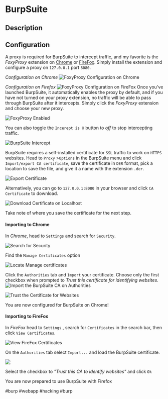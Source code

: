 # BurpSuite

## Description

## Configuration
A proxy is required for BurpSuite to intercept traffic, and my favorite is the *FoxyProxy* extension on [Chrome](https://chrome.google.com/webstore/detail/foxyproxy-standard/gcknhkkoolaabfmlnjonogaaifnjlfnp?hl=en) or [FireFox](https://addons.mozilla.org/en-US/firefox/addon/foxyproxy-standard/). Simply install the extension and configure a proxy on `127.0.0.1` port `8080`. 

_Configuration on Chrome_
![FoxyProxy Configuration on Chrome](tools_photos/BurpSuite-FoxyProxy-Chrome.png)

_Configuration on Firefox_ 
![FoxyProxy Configuration on FireFox](tools_photos/BurpSuite-FoxyProxy-Firefox.png)
Once you've launched BurpSuite, it automatically enables the proxy by default, and if you have not turned on your proxy extension, no traffic will be able to pass through BurpSuite after it intercepts. Simply click the *FoxyProxy* extension and choose your new proxy. 

![FoxyProxy Enabled](tools_photos/BurpSuite-Foxy-Proxy-Enabled.png)

You can also toggle the `Incerept is X` button to *off* to stop intercepting traffic. 

![BurpSuite Intercept](tools_photos/BurpSuite-Intercept-On_Off.png)

BurpSuite requires a self-installed certificate for `SSL` traffic to work on `HTTPS` websites. Head to `Proxy` >`Options` in the BurpSuite menu and click `Import/export CA certificate`, save the certificate in `DER` format, pick a location to save the file, and give it a name with the extension `.der`. 

![Export Certificate](tools_photos/BurpSuite-Export-Certificate.png)

Alternatively, you can go to `127.0.0.1:8080` in your browser and click `CA Certificate` to download. 

![Download Certificate on Localhost](tools_photos/BurpSuite-Certificate-On-Localhost.png)

Take note of where you save the certificate for the next step. 


#### Importing to Chrome
In *Chrome*, head to `Settings` and search for `Security`. 

![Search for Security](tools_photos/BurpSuite-Chrome-Cert-Import-1.png)

Find the `Manage Certificates` option

![Locate Manage certificates](tools_photos/BurpSuite-Chrome-Cert-Import-2.png)

Click the `Authorities` tab and `Import` your certificate. Choose only the first checkbox when prompted to *Trust this certificate for identifying websites*.
![Import the BurpSuite CA on Authorities](tools_photos/BurpSuite-Chrome-Cert-Import-3.png)

![Trust the Certificate for Websites](tools_photos/BurpSuite-Chrome-Cert-Import-4.png)

You are now configured for BurpSuite on Chrome!

#### Importing to FireFox

In *FireFox* head to `Settings` , search for `Certificates` in the search bar, then click `View Certificates`. 

![View FireFox Certificates](tools_photos/BurpSuite-FireFox-Cert-Import-1.png)

On the `Authorities` tab select `Import...` and load the BurpSuite certificate. 

![](tools_photos/BurpSuite-FireFox-Cert-Import-2.png)

Select the checkbox to *"Trust this CA to identify websites"* and click `Ok`

You are now prepared to use BurpSuite with Firefox

#burp #webapp #hacking #burp 